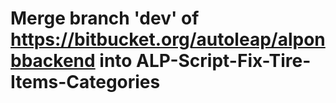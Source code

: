 # Merge branch 'dev' of https://bitbucket.org/autoleap/alponbbackend into ALP-Script-Fix-Tire-Items-Categories
